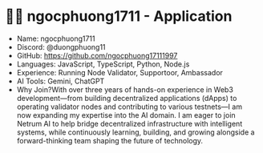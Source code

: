 #  🧑‍💻 ngocphuong1711 - Application

- Name: ngocphuong1711
- Discord: @duongphuong11
- GitHub: https://github.com/ngocphuong17111997
- Languages: JavaScript, TypeScript, Python, Node.js
- Experience: Running Node Validator, Supportoor, Ambassador
- AI Tools: Gemini, ChatGPT
- Why Join?With over three years of hands-on experience in Web3 development—from building decentralized applications (dApps) to operating validator nodes and contributing to various testnets—I am now expanding my expertise into the AI domain. I am eager to join Netrum AI to help bridge decentralized infrastructure with intelligent systems, while continuously learning, building, and growing alongside a forward-thinking team shaping the future of technology.
